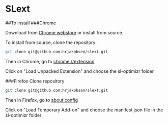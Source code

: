# SLext

##To install
###Chrome

Download from [Chrome webstore](https://chrome.google.com/webstore/detail/slext/jlajbdlfgkklpjdgnhajdohfjbihming?hl=en) or install from source.

To install from source, clone the repository:

```bash
git clone git@github.com:hrjakobsen/slext.git
```
Then in Chrome, go to [chrome://extension](chrome://extensions)

Click on "Load Unpacked Extension" and choose the sl-optimizr folder

###Firefox
Clone repository
```bash
git clone git@github.com:hrjakobsen/slext.git
```
Then in Firefox, go to [about:config](about:config)

Click on "Load Temporary Add-on" and choose the manifest.json file in the sl-optimizr folder
